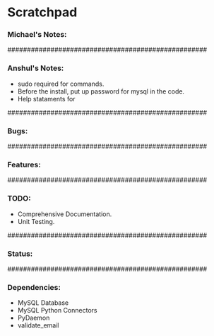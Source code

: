 # Scratchpad

### Michael's Notes:


###################################################
### Anshul's Notes:
 - sudo required for commands.
 - Before the install, put up password for mysql in the code.
 - Help stataments for
 

###################################################
### Bugs:


###################################################
### Features:


###################################################
### TODO:
- Comprehensive Documentation.
- Unit Testing.


###################################################
### Status:


###################################################
### Dependencies:
- MySQL Database
- MySQL Python Connectors
- PyDaemon
- validate_email






